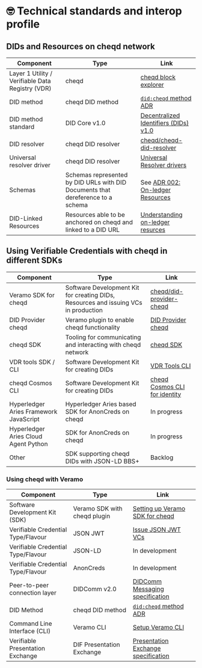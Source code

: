 # 🤓 Technical standards and interop profile

## DIDs and Resources on cheqd network

| Component                                        | Type                                                                            | Link                                                                                                                 |
| ------------------------------------------------ | ------------------------------------------------------------------------------- | -------------------------------------------------------------------------------------------------------------------- |
| Layer 1 Utility / Verifiable Data Registry (VDR) | cheqd                                                                           | [cheqd block explorer](https://explorer.cheqd.io/)                                                                   |
| DID method                                       | cheqd DID method                                                                | [`did:cheqd` method ADR](https://docs.cheqd.io/identity/architecture/adr-list/adr-001-cheqd-did-method)                  |
| DID method standard                              | DID Core v1.0                                                                   | [Decentralized Identifiers (DIDs) v1.0](https://www.w3.org/TR/did-core/)                                             |
| DID resolver                                     | cheqd DID resolver                                                              | [cheqd/cheqd-did-resolver](https://github.com/cheqd/cheqd-did-resolver)                                              |
| Universal resolver driver                        | cheqd DID resolver                                                              | [Universal Resolver drivers](https://github.com/decentralized-identity/universal-resolver)                           |
| Schemas                                          | Schemas represented by DID URLs with DID Documents that dereference to a schema | See [ADR 002: On-ledger Resources](https://docs.cheqd.io/identity/architecture/adr-list/adr-002-did-linked-resources) |
| DID-Linked Resources                             | Resources able to be anchored on cheqd and linked to a DID URL                  | [Understanding on-ledger resurces](https://docs.cheqd.io/identity/guides/did-linked-resources)                                 |

## Using Verifiable Credentials with cheqd in different SDKs

| Component                              | Type                                                                                | Link                                                                                                                             |
| -------------------------------------- | ----------------------------------------------------------------------------------- | -------------------------------------------------------------------------------------------------------------------------------- |
| Veramo SDK for cheqd                   | Software Development Kit for creating DIDs, Resources and issuing VCs in production | [cheqd/did-provider-cheqd](https://github.com/cheqd/did-provider-cheqd)                                                          |
| DID Provider cheqd                     | Veramo plugin to enable cheqd functionality                                         | [DID Provider cheqd](https://github.com/cheqd/did-provider-cheqd)                                                                |
| cheqd SDK                              | Tooling for communicating and interacting with cheqd network                        | [cheqd SDK](https://github.com/cheqd/sdk)                                                                                        |
| VDR tools SDK / CLI                    | Software Development Kit for creating DIDs                                          | [VDR Tools CLI](https://docs.cheqd.io/identity/advanced-features-and-alternatives/vdr-tools-with-cheqd)                          |
| cheqd Cosmos CLI                       | Software Development Kit for creating DIDs                                          | [cheqd Cosmos CLI for identity](https://docs.cheqd.io/identity/advanced-features-and-alternatives/cheqd-cosmos-cli-for-identity) |
| Hyperledger Aries Framework JavaScript | Hyperledger Aries based SDK for AnonCreds on cheqd                                  | In progress                                                                                                                      |
| Hyperledger Aries Cloud Agent Python   | SDK for AnonCreds on cheqd                                                          | In progress                                                                                                                      |
| Other                                  | SDK supporting cheqd DIDs with JSON-LD BBS+                                         | Backlog                                                                                                                          |

### Using cheqd with Veramo

| Component                          | Type                         | Link                                                                                                                                    |
| ---------------------------------- | ---------------------------- | --------------------------------------------------------------------------------------------------------------------------------------- |
| Software Development Kit (SDK)     | Veramo SDK with cheqd plugin | [Setting up Veramo SDK for cheqd](https://docs.cheqd.io/identity/guides/software-development-kits-sdks/veramo-sdk-for-cheqd)            |
| Verifiable Credential Type/Flavour | JSON JWT                     | [Issue JSON JWT VCs](https://docs.cheqd.io/identity/tutorials/verifiable-credentials-and-presentations/json-jwt/verifiable-credentials) |
| Verifiable Credential Type/Flavour | JSON-LD                      | In development                                                                                                                          |
| Verifiable Credential Type/Flavour | AnonCreds                    | In development                                                                                                                          |
| Peer-to-peer connection layer      | DIDComm v2.0                 | [DIDComm Messaging specification](https://identity.foundation/didcomm-messaging/spec/)                                                  |
| DID Method                         | cheqd DID method             | [`did:cheqd` method ADR](https://docs.cheqd.io/identity/architecture/adr-list/adr-001-cheqd-did-method)                                     |
| Command Line Interface (CLI)       | Veramo CLI                   | [Setup Veramo CLI](https://docs.cheqd.io/identity/guides/software-development-kits-sdks/veramo-sdk-for-cheqd/setup-cli)                 |
| Verifiable Presentation Exchange   | DIF Presentation Exchange    | [Presentation Exchange specification](https://identity.foundation/presentation-exchange/)                                               |

